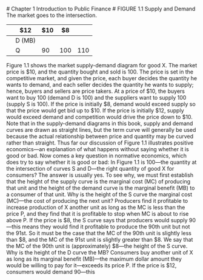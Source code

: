 \# Chapter 1 Introduction to Public Finance # FIGURE 1.1 Supply and Demand The market goes to the intersection.

|   | $12    | $10 | $8  |     |
| - | ------ | --- | --- | --- |
|   | D (MB) |     |     |     |
|   | Q      | 90  | 100 | 110 |

Figure 1.1 shows the market supply-demand diagram for good X. The market price is $10, and the quantity bought and sold is 100. The price is set in the competitive market, and given the price, each buyer decides the quantity he wants to demand, and each seller decides the quantity he wants to supply; hence, buyers and sellers are price takers. At a price of $10, the buyers want to buy 100 (demand D is 100) and the suppliers want to supply 100 (supply S is 100). If the price is initially $8, demand would exceed supply so that the price would get bid up to $10. If the price is initially $12, supply would exceed demand and competition would drive the price down to $10. Note that in the supply-demand diagrams in this book, supply and demand curves are drawn as straight lines, but the term curve will generally be used because the actual relationship between price and quantity may be curved rather than straight. Thus far our discussion of Figure 1.1 illustrates positive economics—an explanation of what happens without saying whether it is good or bad. Now comes a key question in normative economics, which does try to say whether it is good or bad: In Figure 1.1 is 100—the quantity at the intersection of curves S and D—the right quantity of good X for consumers? The answer is usually yes. To see why, we must first establish that the height of the supply curve is the marginal cost (MC) of producing that unit and the height of the demand curve is the marginal benefit (MB) to a consumer of that unit. Why is the height of the S curve the marginal cost (MC)—the cost of producing the next unit? Producers find it profitable to increase production of X another unit as long as the MC is less than the price P, and they find that it is profitable to stop when MC is about to rise above P. If the price is $8, the S curve says that producers would supply 90—this means they would find it profitable to produce the 90th unit but not the 91st. So it must be the case that the MC of the 90th unit is slightly less than $8, and the MC of the 91st unit is slightly greater than $8. We say that the MC of the 90th unit is (approximately) $8—the height of the S curve. Why is the height of the D curve the MB? Consumers buy another unit of X as long as its marginal benefit (MB)—the maximum dollar amount they would be willing to pay for it—exceeds its price P. If the price is $12, consumers would demand 90—this